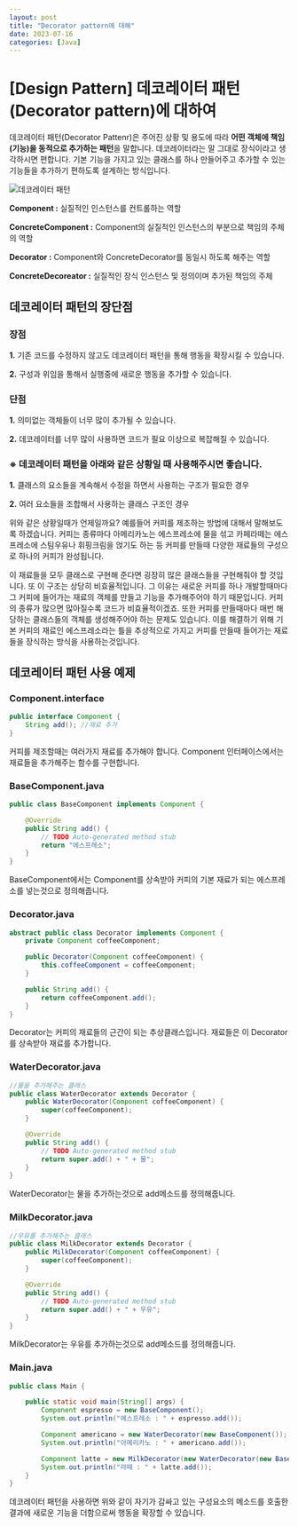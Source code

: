 ```yaml
---
layout: post
title: "Decorator pattern에 대해"
date: 2023-07-16
categories: [Java]
---
```

# [Design Pattern] 데코레이터 패턴(Decorator pattern)에 대하여

데코레이터 패턴(Decorator Pattenr)은 주어진 상황 및 용도에 따라 **어떤 객체에 책임(기능)을 동적으로 추가하는 패턴**을 말합니다. 데코레이터라는 말 그대로 장식이라고 생각하시면 편합니다. 기본 기능을 가지고 있는 클래스를 하나 만들어주고 추가할 수 있는 기능들을 추가하기 편하도록 설계하는 방식입니다.

![데코레이터 패턴](https://blog.kakaocdn.net/dn/bnP6V5/btq1JVdeaQb/0DLKqgOGPfhb2qhfZmKWRk/img.png)

**Component :** 실질적인 인스턴스를 컨트롤하는 역할

**ConcreteComponent :** Component의 실질적인 인스턴스의 부분으로 책임의 주체의 역할

**Decorator :** Component와 ConcreteDecorator를 동일시 하도록 해주는 역할

**ConcreteDecoreator :** 실질적인 장식 인스턴스 및 정의이며 추가된 책임의 주체

## 데코레이터 패턴의 장단점

### 장점

**1.** 기존 코드를 수정하지 않고도 데코레이터 패턴을 통해 행동을 확장시킬 수 있습니다.

**2.** 구성과 위임을 통해서 실행중에 새로운 행동을 추가할 수 있습니다.

### 단점

**1.** 의미없는 객체들이 너무 많이 추가될 수 있습니다.

**2.** 데코레이터를 너무 많이 사용하면 코드가 필요 이상으로 복잡해질 수 있습니다.

### ※ 데코레이터 패턴을 아래와 같은 상황일 때 사용해주시면 좋습니다.

**1.** 클래스의 요소들을 계속해서 수정을 하면서 사용하는 구조가 필요한 경우

**2.** 여러 요소들을 조합해서 사용하는 클래스 구조인 경우

위와 같은 상황일때가 언제일까요? 예를들어 커피를 제조하는 방법에 대해서 말해보도록 하겠습니다. 커피는 종류마다 아메리카노는 에스프레소에 물을 섞고 카페라떼는 에스프레소에 스팀우유나 휘핑크림을 얹기도 하는 등 커피를 만들때 다양한 재료들의 구성으로 하나의 커피가 완성됩니다.

이 재료들을 모두 클래스로 구현해 준다면 굉장히 많은 클래스들을 구현해줘야 할 것입니다. 또 이 구조는 상당히 비효율적입니다. 그 이유는 새로운 커피를 하나 개발할때마다 그 커피에 들어가는 재료의 객체를 만들고 기능을 추가해주어야 하기 때문입니다. 커피의 종류가 많으면 많아질수록 코드가 비효율적이겠죠. 또한 커피를 만들때마다 매번 해당하는 클래스들의 객체를 생성해주어야 하는 문제도 있습니다. 이를 해결하기 위해 기본 커피의 재료인 에스프레소라는 틀을 추상적으로 가지고 커피를 만들때 들어가는 재료들을 장식하는 방식을 사용하는것입니다.

## 데코레이터 패턴 사용 예제

### Component.interface

```java
public interface Component {
    String add(); //재료 추가
}

```

커피를 제조할때는 여러가지 재료를 추가해야 합니다. Component 인터페이스에서는 재료들을 추가해주는 함수를 구현합니다.

### BaseComponent.java

```java
public class BaseComponent implements Component {

    @Override
    public String add() {
        // TODO Auto-generated method stub
        return "에스프레소";
    }
}

```

BaseComponent에서는 Component를 상속받아 커피의 기본 재료가 되는 에스프레소를 넣는것으로 정의해줍니다.

### Decorator.java

```java
abstract public class Decorator implements Component {
    private Component coffeeComponent;

    public Decorator(Component coffeeComponent) {
        this.coffeeComponent = coffeeComponent;
    }

    public String add() {
        return coffeeComponent.add();
    }
}

```

Decorator는 커피의 재료들의 근간이 되는 추상클래스입니다. 재료들은 이 Decorator를 상속받아 재료를 추가합니다.

### WaterDecorator.java

```java
//물을 추가해주는 클래스
public class WaterDecorator extends Decorator {
    public WaterDecorator(Component coffeeComponent) {
        super(coffeeComponent);
    }

    @Override
    public String add() {
        // TODO Auto-generated method stub
        return super.add() + " + 물";
    }
}
```

WaterDecorator는 물을 추가하는것으로 add메소드를 정의해줍니다.

### MilkDecorator.java

```java
//우유를 추가해주는 클래스
public class MilkDecorator extends Decorator {
    public MilkDecorator(Component coffeeComponent) {
        super(coffeeComponent);
    }

    @Override
    public String add() {
        // TODO Auto-generated method stub
        return super.add() + " + 우유";
    }
}

```

MilkDecorator는 우유를 추가하는것으로 add메소드를 정의해줍니다.

### Main.java

```java
public class Main {

    public static void main(String[] args) {
        Component espresso = new BaseComponent();
        System.out.println("에스프레소 : " + espresso.add());

        Component americano = new WaterDecorator(new BaseComponent());
        System.out.println("아메리카노 : " + americano.add());

        Component latte = new MilkDecorator(new WaterDecorator(new BaseComponent()));
        System.out.println("라떼 : " + latte.add());
    }
}

```

데코레이터 패턴을 사용하면 위와 같이 자기가 감싸고 있는 구성요소의 메소드를 호출한 결과에 새로운 기능을 더함으로써 행동을 확장할 수 있습니다.